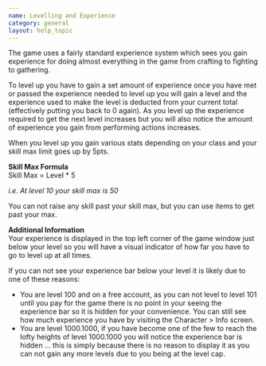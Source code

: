 ```yaml
---
name: Levelling and Experience
category: general
layout: help_topic
---
```

The game uses a fairly standard experience system which sees you gain experience for doing almost everything in the game from crafting to fighting to gathering.

To level up you have to gain a set amount of experience once you have met or passed the experience needed to level up you will gain a level and the experience used to make the level is deducted from your current total (effectively putting you back to 0 again). As you level up the experience required to get the next level increases but you will also notice the amount of experience you gain from performing actions increases.

When you level up you gain various stats depending on your class and your skill max limit goes up by 5pts.

**Skill Max Formula**  
Skill Max = Level \* 5

_i.e. At level 10 your skill max is 50_

You can not raise any skill past your skill max, but you can use items to get past your max.

**Additional Information**  
Your experience is displayed in the top left corner of the game window just below your level so you will have a visual indicator of how far you have to go to level up at all times.

If you can not see your experience bar below your level it is likely due to one of these reasons:

*   You are level 100 and on a free account, as you can not level to level 101 until you pay for the game there is no point in your seeing the experience bar so it is hidden for your convenience. You can still see how much experience you have by visiting the Character > Info screen.
*   You are level 1000.1000, if you have become one of the few to reach the lofty heights of level 1000.1000 you will notice the experience bar is hidden ... this is simply because there is no reason to display it as you can not gain any more levels due to you being at the level cap.